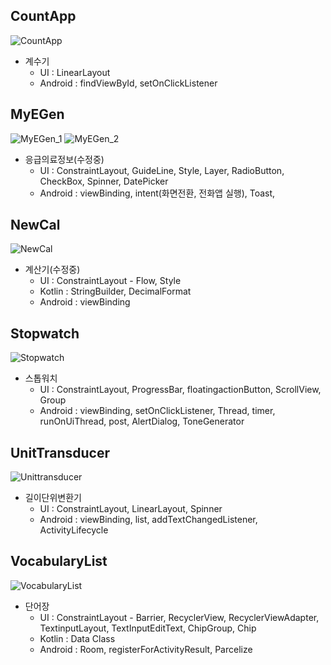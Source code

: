 ## CountApp

![CountApp](https://github.com/Suinww/Android_Kotlin/assets/101302756/27723fdc-65d2-4b3a-b200-86b1e7ad8c2f)


- 계수기
  - UI : LinearLayout
  - Android : findViewById, setOnClickListener
    

## MyEGen
![MyEGen_1](https://github.com/Suinww/Android_Kotlin/assets/101302756/f9f94a5d-1c24-4b03-9503-1d4556954967)
![MyEGen_2](https://github.com/Suinww/Android_Kotlin/assets/101302756/e0198c0f-25ea-41f3-9c9a-1183c254bfbb)

- 응급의료정보(수정중)
  - UI : ConstraintLayout, GuideLine, Style, Layer, RadioButton, CheckBox, Spinner, DatePicker
  - Android : viewBinding, intent(화면전환, 전화앱 실행), Toast, 

## NewCal

![NewCal](https://github.com/Suinww/Android_Kotlin/assets/101302756/67fa8ffd-c7d5-4393-8cf4-3ddfe24c03a0)

- 계산기(수정중)
  - UI : ConstraintLayout - Flow, Style
  - Kotlin : StringBuilder, DecimalFormat
  - Android : viewBinding


## Stopwatch

![Stopwatch](https://github.com/Suinww/Android_Kotlin/assets/101302756/f5ab00d2-ff90-49af-a6b9-e326069c7804)

- 스톱워치
  -  UI : ConstraintLayout, ProgressBar, floatingactionButton, ScrollView, Group
  - Android : viewBinding, setOnClickListener, Thread, timer, runOnUiThread, post, AlertDialog, ToneGenerator

## UnitTransducer
![Unittransducer](https://github.com/Suinww/Android_Kotlin/assets/101302756/75ceaf48-9598-4441-88b8-39c8d98f124b)

- 길이단위변환기
  - UI : ConstraintLayout, LinearLayout, Spinner
  - Android : viewBinding, list, addTextChangedListener, ActivityLifecycle 

## VocabularyList
![VocabularyList](https://github.com/Suinww/Android_Kotlin/assets/101302756/51fb890c-ba58-480e-90bf-3767d7d02cfa)

- 단어장
  - UI : ConstraintLayout - Barrier, RecyclerView, RecyclerViewAdapter, TextinputLayout, TextInputEditText, ChipGroup, Chip
  - Kotlin : Data Class
  - Android : Room, registerForActivityResult, Parcelize
